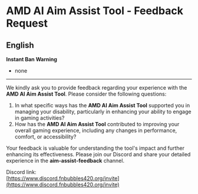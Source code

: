 # AMD AI Aim Assist Tool - Feedback Request

## English  
**Instant Ban Warning**  
- none 
---

We kindly ask you to provide feedback regarding your experience with the **AMD AI Aim Assist Tool**. Please consider the following questions:

1. In what specific ways has the **AMD AI Aim Assist Tool** supported you in managing your disability, particularly in enhancing your ability to engage in gaming activities?
2. How has the **AMD AI Aim Assist Tool** contributed to improving your overall gaming experience, including any changes in performance, comfort, or accessibility?

Your feedback is valuable for understanding the tool's impact and further enhancing its effectiveness. Please join our Discord and share your detailed experience in the **aim-assist-feedback** channel.

Discord link:  
[https://www.discord.fnbubbles420.org/invite](https://www.discord.fnbubbles420.org/invite)
